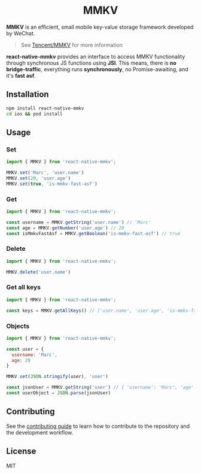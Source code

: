 <div align="center">
  <h1>MMKV</h1>
</div>

**MMKV** is an efficient, small mobile key-value storage framework developed by WeChat.

> See [Tencent/MMKV](https://github.com/Tencent/MMKV) for more information

**react-native-mmkv** provides an interface to access MMKV functionality through synchronous JS functions using **JSI**.
This means, there is **no bridge-traffic**, everything runs **synchronously**, no Promise-awaiting, and it's **fast asf**.

## Installation

```sh
npm install react-native-mmkv
cd ios && pod install
```

## Usage

### Set

```js
import { MMKV } from 'react-native-mmkv';

MMKV.set('Marc', 'user.name')
MMKV.set(20, 'user.age')
MMKV.set(true, 'is-mmkv-fast-asf')
```

### Get

```js
import { MMKV } from 'react-native-mmkv';

const username = MMKV.getString('user.name') // 'Marc'
const age = MMKV.getNumber('user.age') // 20
const isMmkvFastAsf = MMKV.getBoolean('is-mmkv-fast-asf') // true
```

### Delete

```js
import { MMKV } from 'react-native-mmkv';

MMKV.delete('user.name')
```

### Get all keys

```js
import { MMKV } from 'react-native-mmkv';

const keys = MMKV.getAllKeys() // ['user.name', 'user.age', 'is-mmkv-fast-asf']
```

### Objects

```js
import { MMKV } from 'react-native-mmkv';

const user = {
  username: 'Marc',
  age: 20
}

MMKV.set(JSON.stringify(user), 'user')

const jsonUser = MMKV.getString('user') // { 'username': 'Marc', 'age': 20 }
const userObject = JSON.parse(jsonUser)
```

## Contributing

See the [contributing guide](CONTRIBUTING.md) to learn how to contribute to the repository and the development workflow.

## License

MIT
